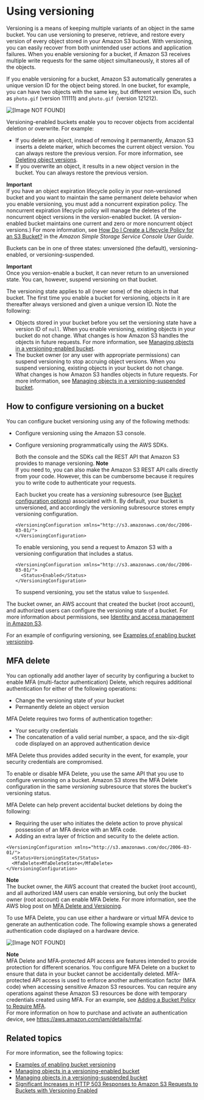 # Using versioning<a name="Versioning"></a>

Versioning is a means of keeping multiple variants of an object in the same bucket\. You can use versioning to preserve, retrieve, and restore every version of every object stored in your Amazon S3 bucket\. With versioning, you can easily recover from both unintended user actions and application failures\. When you enable versioning for a bucket, if Amazon S3 receives multiple write requests for the same object simultaneously, it stores all of the objects\.

If you enable versioning for a bucket, Amazon S3 automatically generates a unique version ID for the object being stored\. In one bucket, for example, you can have two objects with the same key, but different version IDs, such as `photo.gif` \(version 111111\) and `photo.gif `\(version 121212\)\. 

![\[Image NOT FOUND\]](http://docs.aws.amazon.com/AmazonS3/latest/dev/images/versioning_Enabled.png)

Versioning\-enabled buckets enable you to recover objects from accidental deletion or overwrite\. For example:
+ If you delete an object, instead of removing it permanently, Amazon S3 inserts a delete marker, which becomes the current object version\. You can always restore the previous version\. For more information, see [Deleting object versions](DeletingObjectVersions.md)\.
+ If you overwrite an object, it results in a new object version in the bucket\. You can always restore the previous version\.

**Important**  
If you have an object expiration lifecycle policy in your non\-versioned bucket and you want to maintain the same permanent delete behavior when you enable versioning, you must add a noncurrent expiration policy\. The noncurrent expiration lifecycle policy will manage the deletes of the noncurrent object versions in the version\-enabled bucket\. \(A version\-enabled bucket maintains one current and zero or more noncurrent object versions\.\) For more information, see [ How Do I Create a Lifecycle Policy for an S3 Bucket?](https://docs.aws.amazon.com/AmazonS3/latest/user-guide/create-lifecycle.html) in the *Amazon Simple Storage Service Console User Guide*\. 

Buckets can be in one of three states: unversioned \(the default\), versioning\-enabled, or versioning\-suspended\.

**Important**  
Once you version\-enable a bucket, it can never return to an unversioned state\. You can, however, suspend versioning on that bucket\.

The versioning state applies to all \(never some\) of the objects in that bucket\. The first time you enable a bucket for versioning, objects in it are thereafter always versioned and given a unique version ID\. Note the following:
+ Objects stored in your bucket before you set the versioning state have a version ID of `null`\. When you enable versioning, existing objects in your bucket do not change\. What changes is how Amazon S3 handles the objects in future requests\. For more information, see [Managing objects in a versioning\-enabled bucket](manage-objects-versioned-bucket.md)\.
+ The bucket owner \(or any user with appropriate permissions\) can suspend versioning to stop accruing object versions\. When you suspend versioning, existing objects in your bucket do not change\. What changes is how Amazon S3 handles objects in future requests\. For more information, see [Managing objects in a versioning\-suspended bucket](VersionSuspendedBehavior.md)\.

## How to configure versioning on a bucket<a name="how-to-enable-disable-versioning-intro"></a>

You can configure bucket versioning using any of the following methods:
+ Configure versioning using the Amazon S3 console\.
+ Configure versioning programmatically using the AWS SDKs\.

  Both the console and the SDKs call the REST API that Amazon S3 provides to manage versioning\. 
**Note**  
If you need to, you can also make the Amazon S3 REST API calls directly from your code\. However, this can be cumbersome because it requires you to write code to authenticate your requests\. 

  Each bucket you create has a *versioning* subresource \(see [Bucket configuration options](UsingBucket.md#bucket-config-options-intro)\) associated with it\. By default, your bucket is unversioned, and accordingly the versioning subresource stores empty versioning configuration\.

  ```
  <VersioningConfiguration xmlns="http://s3.amazonaws.com/doc/2006-03-01/"> 
  </VersioningConfiguration>
  ```

  To enable versioning, you send a request to Amazon S3 with a versioning configuration that includes a status\. 

  ```
  <VersioningConfiguration xmlns="http://s3.amazonaws.com/doc/2006-03-01/"> 
    <Status>Enabled</Status> 
  </VersioningConfiguration>
  ```

  To suspend versioning, you set the status value to `Suspended`\. 

The bucket owner, an AWS account that created the bucket \(root account\), and authorized users can configure the versioning state of a bucket\. For more information about permissions, see [Identity and access management in Amazon S3](s3-access-control.md)\. 

For an example of configuring versioning, see [Examples of enabling bucket versioning](manage-versioning-examples.md)\.

## MFA delete<a name="MultiFactorAuthenticationDelete"></a>

You can optionally add another layer of security by configuring a bucket to enable MFA \(multi\-factor authentication\) Delete, which requires additional authentication for either of the following operations:
+ Change the versioning state of your bucket
+ Permanently delete an object version

 MFA Delete requires two forms of authentication together:
+ Your security credentials
+ The concatenation of a valid serial number, a space, and the six\-digit code displayed on an approved authentication device

MFA Delete thus provides added security in the event, for example, your security credentials are compromised\. 

To enable or disable MFA Delete, you use the same API that you use to configure versioning on a bucket\. Amazon S3 stores the MFA Delete configuration in the same *versioning* subresource that stores the bucket's versioning status\.

 MFA Delete can help prevent accidental bucket deletions by doing the following: 
+ Requiring the user who initiates the delete action to prove physical possession of an MFA device with an MFA code\.
+ Adding an extra layer of friction and security to the delete action\.

```
<VersioningConfiguration xmlns="http://s3.amazonaws.com/doc/2006-03-01/"> 
  <Status>VersioningState</Status>
  <MfaDelete>MfaDeleteState</MfaDelete>  
</VersioningConfiguration>
```

**Note**  
 The bucket owner, the AWS account that created the bucket \(root account\), and all authorized IAM users can enable versioning, but only the bucket owner \(root account\) can enable MFA Delete\. For more information, see the AWS blog post on [ MFA Delete and Versioning](http://aws.amazon.com/blogs/security/securing-access-to-aws-using-mfa-part-3/)\.

To use MFA Delete, you can use either a hardware or virtual MFA device to generate an authentication code\. The following example shows a generated authentication code displayed on a hardware device\.

![\[Image NOT FOUND\]](http://docs.aws.amazon.com/AmazonS3/latest/dev/images/MFADevice.png)

**Note**  
MFA Delete and MFA\-protected API access are features intended to provide protection for different scenarios\. You configure MFA Delete on a bucket to ensure that data in your bucket cannot be accidentally deleted\. MFA\-protected API access is used to enforce another authentication factor \(MFA code\) when accessing sensitive Amazon S3 resources\. You can require any operations against these Amazon S3 resources be done with temporary credentials created using MFA\. For an example, see [Adding a Bucket Policy to Require MFA](example-bucket-policies.md#example-bucket-policies-use-case-7)\.   
For more information on how to purchase and activate an authentication device, see [https://aws\.amazon\.com/iam/details/mfa/](https://aws.amazon.com/iam/details/mfa/)\.

## Related topics<a name="versioning-related-topics"></a>

For more information, see the following topics:
+ [Examples of enabling bucket versioning](manage-versioning-examples.md)
+ [Managing objects in a versioning\-enabled bucket](manage-objects-versioned-bucket.md)
+ [Managing objects in a versioning\-suspended bucket](VersionSuspendedBehavior.md)
+ [Significant Increases in HTTP 503 Responses to Amazon S3 Requests to Buckets with Versioning Enabled](troubleshooting-by-symptom.md#troubleshooting-by-symptom-increase-503-reponses) 